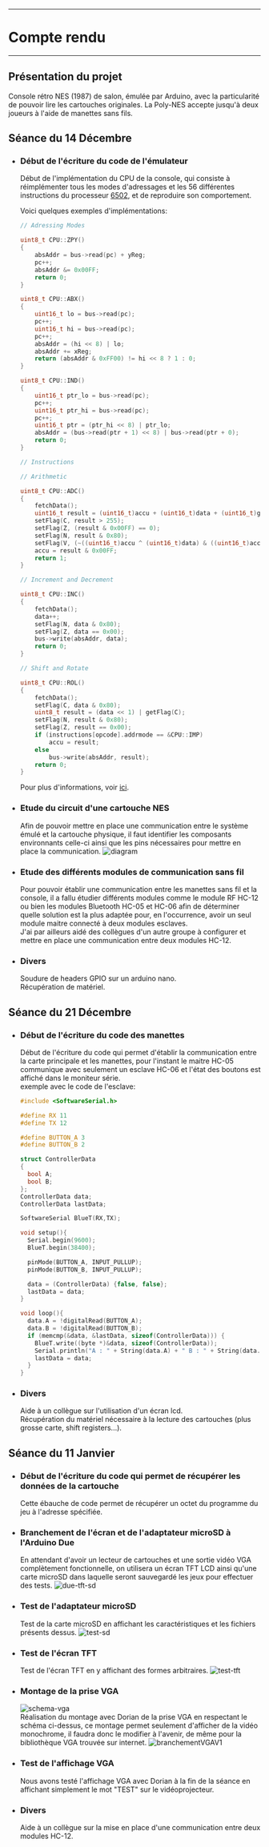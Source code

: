 *******************
# Compte rendu 
*******************

## Présentation du projet

Console rétro NES (1987) de salon, émulée par Arduino, avec la particularité de pouvoir lire les cartouches originales. La Poly-NES accepte jusqu'à deux joueurs à l'aide de manettes sans fils.

## Séance du 14 Décembre

- ### Début de l'écriture du code de l'émulateur

  Début de l'implémentation du CPU de la console, qui consiste à réimplémenter tous les modes d'adressages et les 56 différentes instructions du processeur [6502](https://fr.wikipedia.org/wiki/MOS_Technology_6502), et de reproduire son comportement.
   
  Voici quelques exemples d'implémentations:
  
  ```cpp
  // Adressing Modes
  
  uint8_t CPU::ZPY()
  {
      absAddr = bus->read(pc) + yReg;
      pc++;
      absAddr &= 0x00FF;
      return 0;
  }
  
  uint8_t CPU::ABX()
  {
      uint16_t lo = bus->read(pc);
      pc++;
      uint16_t hi = bus->read(pc);
      pc++;
      absAddr = (hi << 8) | lo;
      absAddr += xReg;
      return (absAddr & 0xFF00) != hi << 8 ? 1 : 0;
  }
  
  uint8_t CPU::IND()
  {
      uint16_t ptr_lo = bus->read(pc);
      pc++;
      uint16_t ptr_hi = bus->read(pc);
      pc++;
      uint16_t ptr = (ptr_hi << 8) | ptr_lo;
      absAddr = (bus->read(ptr + 1) << 8) | bus->read(ptr + 0);
      return 0;
  }

  // Instructions
  
  // Arithmetic
  
  uint8_t CPU::ADC()
  {
      fetchData();
      uint16_t result = (uint16_t)accu + (uint16_t)data + (uint16_t)getFlag(C);
      setFlag(C, result > 255);
      setFlag(Z, (result & 0x00FF) == 0);
      setFlag(N, result & 0x80);
      setFlag(V, (~((uint16_t)accu ^ (uint16_t)data) & ((uint16_t)accu ^ (uint16_t)result)) & 0x0080);
      accu = result & 0x00FF;
      return 1;
  }
  
  // Increment and Decrement
  
  uint8_t CPU::INC()
  {
      fetchData();
      data++;
      setFlag(N, data & 0x80);
      setFlag(Z, data == 0x00);
      bus->write(absAddr, data);
      return 0;
  }
  
  // Shift and Rotate
  
  uint8_t CPU::ROL()
  {
      fetchData();
      setFlag(C, data & 0x80);
      uint8_t result = (data << 1) | getFlag(C);
      setFlag(N, result & 0x80);
      setFlag(Z, result == 0x00);
      if (instructions[opcode].addrmode == &CPU::IMP)
          accu = result;
      else
          bus->write(absAddr, result);
      return 0;
  }
  ```
  Pour plus d'informations, voir [ici](https://en.wikibooks.org/wiki/6502_Assembly).

- ### Etude du circuit d'une cartouche NES
  Afin de pouvoir mettre en place une communication entre le système émulé et la cartouche physique, il faut identifier les composants environnants celle-ci ainsi que les pins nécessaires pour mettre en place la communication.
  ![diagram](/documentation/Images/cartridge_diagram.png)

- ### Etude des différents modules de communication sans fil
  Pour pouvoir établir une communication entre les manettes sans fil et la console, il a fallu étudier différents modules comme le module RF HC-12 ou bien les modules Bluetooth HC-05 et HC-06 afin de déterminer quelle solution est la plus adaptée pour, en l'occurrence, avoir un seul module maitre connecté à deux modules esclaves.  
  J'ai par ailleurs aidé des collègues d'un autre groupe à configurer et mettre en place une communication entre deux modules HC-12.

- ### Divers
  Soudure de headers GPIO sur un arduino nano.  
  Récupération de matériel.

## Séance du 21 Décembre

- ### Début de l'écriture du code des manettes
  Début de l'écriture du code qui permet d'établir la communication entre la carte principale et les manettes, pour l'instant le maitre HC-05 communique avec seulement un esclave HC-06 et l'état des boutons est affiché dans le moniteur série.  
  exemple avec le code de l'esclave:
  ```cpp
  #include <SoftwareSerial.h>

  #define RX 11
  #define TX 12
  
  #define BUTTON_A 3
  #define BUTTON_B 2
  
  struct ControllerData
  {
    bool A;
    bool B;
  };
  ControllerData data;
  ControllerData lastData;
  
  SoftwareSerial BlueT(RX,TX);
  
  void setup(){
    Serial.begin(9600);
    BlueT.begin(38400);
  
    pinMode(BUTTON_A, INPUT_PULLUP);
    pinMode(BUTTON_B, INPUT_PULLUP);
  
    data = (ControllerData) {false, false};
    lastData = data;
  }
  
  void loop(){
    data.A = !digitalRead(BUTTON_A);
    data.B = !digitalRead(BUTTON_B);
    if (memcmp(&data, &lastData, sizeof(ControllerData))) {
      BlueT.write((byte *)&data, sizeof(ControllerData));
      Serial.println("A : " + String(data.A) + " B : " + String(data.B));
      lastData = data;
    }
  }
  ```

- ### Divers
  Aide à un collègue sur l'utilisation d'un écran lcd.  
  Récupération du matériel nécessaire à la lecture des cartouches (plus grosse carte, shift registers...).

## Séance du 11 Janvier

- ### Début de l'écriture du code qui permet de récupérer les données de la cartouche
  Cette ébauche de code permet de récupérer un octet du programme du jeu à l'adresse spécifiée.

- ### Branchement de l'écran et de l'adaptateur microSD à l'Arduino Due
  En attendant d'avoir un lecteur de cartouches et une sortie vidéo VGA complètement fonctionnelle, on utilisera un écran TFT LCD ainsi qu'une carte microSD dans laquelle seront sauvegardé les jeux pour effectuer des tests.
  ![due-tft-sd](/documentation/Images/due-tft-sd.png)

- ### Test de l'adaptateur microSD
  Test de la carte microSD en affichant les caractéristiques et les fichiers présents dessus.
  ![test-sd](/documentation/Images/test-sd.png)

- ### Test de l'écran TFT
  Test de l'écran TFT en y affichant des formes arbitraires.
  ![test-tft](/documentation/Images/test-tft.png)

- ### Montage de la prise VGA
  ![schema-vga](/documentation/Images/schema-vga.png)  
  Réalisation du montage avec Dorian de la prise VGA en respectant le schéma ci-dessus, ce montage permet seulement d'afficher de la vidéo monochrome, il faudra donc le modifier à l'avenir, de même pour la bibliothèque VGA trouvée sur internet.
  ![branchementVGAV1](/documentation/Images/branchementVGAV1.png)

- ### Test de l'affichage VGA
  Nous avons testé l'affichage VGA avec Dorian à la fin de la séance en affichant simplement le mot "TEST" sur le vidéoprojecteur.

- ### Divers
  Aide à un collègue sur la mise en place d'une communication entre deux modules HC-12.
